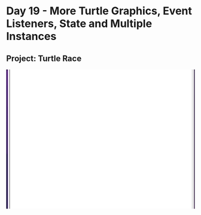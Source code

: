 <h1>Day 19 - More Turtle Graphics, Event Listeners, State and Multiple Instances</h1>
<h2>Project: Turtle Race</h2>
<img src='turtle-race.gif'>